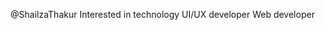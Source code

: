 @ShailzaThakur
Interested in technology 
UI/UX developer
Web developer


<!---
ShailzaThakur/ShailzaThakur is a ✨ special ✨ repository because its `README.md` (this file) appears on your GitHub profile.
You can click the Preview link to take a look at your changes.
--->
